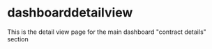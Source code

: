 # dashboarddetailview
This is the detail view page for the main dashboard "contract details" section
